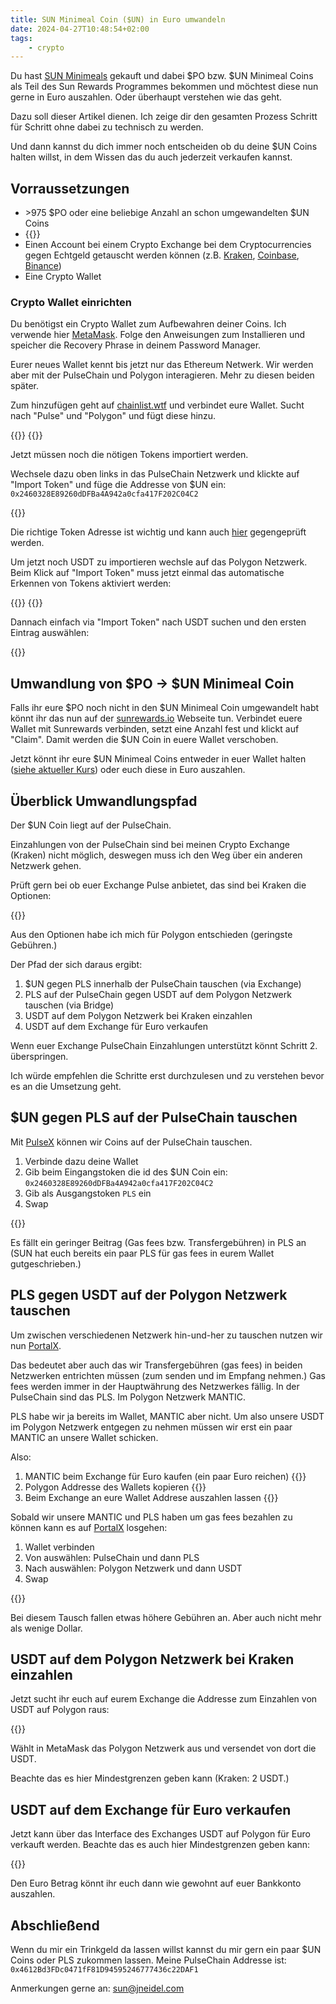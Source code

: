 ```yaml
---
title: SUN Minimeal Coin ($UN) in Euro umwandeln
date: 2024-04-27T10:48:54+02:00
tags:
    - crypto
---
```


Du hast [SUN Minimeals](https://www.minimeal.com) gekauft und dabei $PO bzw. $UN
Minimeal Coins als Teil des Sun Rewards Programmes bekommen und möchtest diese
nun gerne in Euro auszahlen. Oder überhaupt verstehen wie das geht.

Dazu soll dieser Artikel dienen.
Ich zeige dir den gesamten Prozess Schritt für Schritt ohne dabei zu technisch
zu werden.

Und dann kannst du dich immer noch entscheiden ob du deine $UN Coins halten
willst, in dem Wissen das du auch jederzeit verkaufen kannst.

## Vorraussetzungen

- \>975 $PO oder eine beliebige Anzahl an schon umgewandelten $UN Coins
- {{<img-width width="200px" url="/img/2024/spo-benötigt-um-bridge-zu-aktivieren.png" alt="Es werden 975 $PO benötigt um die Bridge zu aktivieren">}}
- Einen Account bei einem Crypto Exchange bei dem Cryptocurrencies gegen Echtgeld
getauscht werden können (z.B. [Kraken](https://www.kraken.com), [Coinbase](https://www.coinbase.com), [Binance](https://www.binance.com))
- Eine Crypto Wallet

### Crypto Wallet einrichten

Du benötigst ein Crypto Wallet zum Aufbewahren deiner Coins.
Ich verwende hier [MetaMask](https://metamask.io/download).
Folge den Anweisungen zum Installieren und speicher die Recovery Phrase in
deinem Password Manager.

Eurer neues Wallet kennt bis jetzt nur das Ethereum Netwerk. Wir werden aber mit
der PulseChain und Polygon interagieren. Mehr zu diesen beiden später.

Zum hinzufügen geht auf [chainlist.wtf](https://chainlist.wtf) und verbindet
eure Wallet. Sucht nach "Pulse" und "Polygon" und fügt diese hinzu.

{{<img-height height="400px" url="/img/2024/add-pulse.png" alt="PulseChain Netzwerk der MetaMask Wallet hinzufügen">}}
{{<img-height height="400px" url="/img/2024/add-polygon.png" alt="Polgon Netzwerk der MetaMask Wallet hinzufügen">}}

Jetzt müssen noch die nötigen Tokens importiert werden.

Wechsele dazu oben links in das PulseChain Netzwerk und klickte auf "Import
Token" und füge die Addresse von $UN ein: `0x2460328E89260dDFBa4A942a0cfa417F202C04C2`

{{<img-height height="400px" url="/img/2024/import-sun-token.png" alt="$UN Token importieren">}}

Die richtige Token Adresse ist wichtig und kann auch [hier](https://www.minimeal.com/dashboard/sun) gegengeprüft werden.

Um jetzt noch USDT zu importieren wechsle auf das Polygon Netzwerk.
Beim Klick auf "Import Token" muss jetzt einmal das automatische Erkennen von
Tokens aktiviert werden:

{{<img-width width="200px" url="/img/2024/metamask-enable-token-detection.png" alt="MetaMask Token Detection Warnung">}}
{{<img-width width="400px" url="/img/2024/enable-autodetect-tokens.png" alt="Enable autodetect tokens">}}

Dannach einfach via "Import Token" nach USDT suchen und den ersten Eintrag
auswählen:

{{<img-height height="300px" url="/img/2024/import-USDT-polygon.png" alt="Import USDT">}}

## Umwandlung von $PO -> $UN Minimeal Coin

Falls ihr eure $PO noch nicht in den $UN Minimeal Coin umgewandelt habt könnt
ihr das nun auf der [sunrewards.io](https://sunrewards.io/dashboard) Webseite
tun.
Verbindet euere Wallet mit Sunrewards verbinden, setzt eine Anzahl fest und
klickt auf "Claim". Damit werden die $UN Coin in euere Wallet verschoben.

Jetzt könnt ihr eure $UN Minimeal Coins entweder in euer Wallet halten
([siehe aktueller Kurs](https://www.dexview.com/pulse/0x2460328E89260dDFBa4A942a0cfa417F202C04C2))
oder euch diese in Euro auszahlen.

## Überblick Umwandlungspfad

Der $UN Coin liegt auf der PulseChain.

Einzahlungen von der PulseChain sind bei meinen Crypto Exchange (Kraken) nicht
möglich, deswegen muss ich den Weg über ein anderen Netzwerk gehen.

Prüft gern bei ob euer Exchange Pulse anbietet, das sind bei Kraken die
Optionen:

{{<img-height height="400px" url="/img/2024/kraken-deposit-options.png" alt="Kraken USDT depot options">}}

Aus den Optionen habe ich mich für Polygon entschieden (geringste Gebühren.)

Der Pfad der sich daraus ergibt:

1. $UN gegen PLS innerhalb der PulseChain tauschen (via Exchange)
2. PLS auf der PulseChain gegen USDT auf dem Polygon Netzwerk tauschen (via Bridge)
3. USDT auf dem Polygon Netzwerk bei Kraken einzahlen
4. USDT auf dem Exchange für Euro verkaufen

Wenn euer Exchange PulseChain Einzahlungen unterstützt könnt Schritt 2. überspringen.

Ich würde empfehlen die Schritte erst durchzulesen und zu verstehen bevor es an
die Umsetzung geht.

## $UN gegen PLS auf der PulseChain tauschen

Mit [PulseX](https://pulsex.pulsechainapp.com) können wir Coins auf der
PulseChain tauschen.

1. Verbinde dazu deine Wallet
2. Gib beim Eingangstoken die id des $UN Coin ein: `0x2460328E89260dDFBa4A942a0cfa417F202C04C2`
3. Gib als Ausgangstoken `PLS` ein
4. Swap

{{<img-width width="400px" url="/img/2024/sun-to-pls-swap.png" alt="Swap $UN for PLS">}}

Es fällt ein geringer Beitrag (Gas fees bzw. Transfergebühren) in PLS an (SUN
hat euch bereits ein paar PLS für gas fees in eurem Wallet gutgeschrieben.)

## PLS gegen USDT auf der Polygon Netzwerk tauschen

Um zwischen verschiedenen Netzwerk hin-und-her zu tauschen nutzen wir nun [PortalX](https://portalxswap.io).

Das bedeutet aber auch das wir Transfergebühren (gas fees) in beiden Netzwerken
entrichten müssen (zum senden und im Empfang nehmen.)
Gas fees werden immer in der Hauptwährung des Netzwerkes fällig.
In der PulseChain sind das PLS. Im Polygon Netzwerk MANTIC.

PLS habe wir ja bereits im Wallet, MANTIC aber nicht.
Um also unsere USDT im Polygon Netzwerk entgegen zu nehmen müssen wir erst ein
paar MANTIC an unsere Wallet schicken.

Also:
1. MANTIC beim Exchange für Euro kaufen (ein paar Euro reichen)
{{<img-width width="100px" url="/img/2024/mantic-eur-trade.png" alt="Mantic auf Kraken kaufen">}}
2. Polygon Addresse des Wallets kopieren
{{<img-width width="400px" url="/img/2024/polygon-addresse-im-wallet-kopieren.png" alt="Polygon Adresse in MetaMask raus kopieren">}}
3. Beim Exchange an eure Wallet Addrese auszahlen lassen
{{<img-width width="500px" url="/img/2024/polygon-kraken-withdraw.png" alt="Bei Kraken an Polygon Adresse auszahlen">}}

Sobald wir unsere MANTIC und PLS haben um gas fees bezahlen zu können kann es
auf [PortalX](https://portalxswap.io) losgehen:
1. Wallet verbinden
2. Von auswählen: PulseChain und dann PLS
3. Nach auswählen: Polygon Netzwerk und dann USDT
4. Swap

{{<img-width width="700px" url="/img/2024/pls-to-polygon-usdt.png" alt="Swap PLS auf PulseChain for USDT auf Polygon">}}

Bei diesem Tausch fallen etwas höhere Gebühren an.
Aber auch nicht mehr als wenige Dollar.

## USDT auf dem Polygon Netzwerk bei Kraken einzahlen

Jetzt sucht ihr euch auf eurem Exchange die Addresse zum Einzahlen von USDT auf
Polygon raus:

{{<img-height height="600px" url="/img/2024/deposit-USDT-on-polygon.png" alt="USDT auf Kraken über Polygon einzahlen">}}

Wählt in MetaMask das Polygon Netzwerk aus und versendet von dort die USDT.

Beachte das es hier Mindestgrenzen geben kann (Kraken: 2 USDT.)

## USDT auf dem Exchange für Euro verkaufen

Jetzt kann über das Interface des Exchanges USDT auf Polygon für Euro verkauft
werden. Beachte das es auch hier Mindestgrenzen geben kann:

{{<img-width width="400px" url="/img/2024/USDT-minimum-amount.png" alt="USDT auf Kraken verkaufen: 10 USDT Minimum">}}

Den Euro Betrag könnt ihr euch dann wie gewohnt auf euer Bankkonto auszahlen.

## Abschließend

Wenn du mir ein Trinkgeld da lassen willst kannst du mir gern ein paar $UN Coins oder PLS
zukommen lassen. Meine PulseChain Addresse ist: `0x4612Bd3FDc0471fF81D94595246777436c22DAF1`

Anmerkungen gerne an: [sun@jneidel.com](mailto:sun@jneidel.com)
